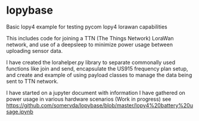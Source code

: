 # lopybase
Basic lopy4 example for testing pycom lopy4 lorawan capabilities

This includes code for joining a TTN (The Things Network) LoraWan network, and use of a deepsleep to minimize power usage between uploading sensor data. 

I have created the lorahelper.py library to separate commonally used functions like join and send,
encapsulate the US915 frequency plan setup, and create and example of using payload classes to manage the data being sent to TTN network.

I have started on a jupyter document with information I have gathered on power usage in various hardware scenarios (Work in progress) see https://github.com/somervda/lopybase/blob/master/lopy4%20battery%20usage.ipynb

